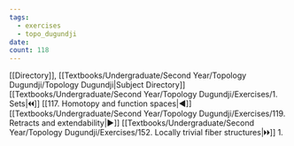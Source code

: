 ```yaml
---
tags:
  - exercises
  - topo_dugundji
date: 
count: 118
---
```

[[Directory]], [[Textbooks/Undergraduate/Second Year/Topology Dugundji/Topology Dugundji|Subject Directory]]
[[Textbooks/Undergraduate/Second Year/Topology Dugundji/Exercises/1. Sets|🞀🞀]] [[117. Homotopy and function spaces|◀]] [[Textbooks/Undergraduate/Second Year/Topology Dugundji/Exercises/119. Retracts and extendability|▶]] [[Textbooks/Undergraduate/Second Year/Topology Dugundji/Exercises/152. Locally trivial fiber structures|🞂🞂]]
1. 